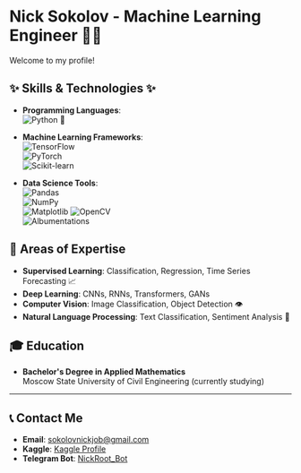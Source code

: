 # Nick Sokolov - Machine Learning Engineer 👨‍💻

Welcome to my profile!

## ✨ Skills & Technologies ✨

- **Programming Languages**:  
  ![Python](https://img.shields.io/badge/Python-3.x-blue?logo=python&logoColor=white) 🐍

- **Machine Learning Frameworks**:  
  ![TensorFlow](https://img.shields.io/badge/TensorFlow-2.7-orange?logo=tensorflow&logoColor=white)  
  ![PyTorch](https://img.shields.io/badge/PyTorch-1.10-red?logo=pytorch&logoColor=white)  
  ![Scikit-learn](https://img.shields.io/badge/Scikit--learn-1.0.2-blue?logo=scikitlearn&logoColor=white)

- **Data Science Tools**:  
  ![Pandas](https://img.shields.io/badge/Pandas-1.3-blue?logo=pandas&logoColor=white)  
  ![NumPy](https://img.shields.io/badge/NumPy-1.21.2-blue?logo=numpy&logoColor=white)  
  ![Matplotlib](https://img.shields.io/badge/Matplotlib-3.4-blue?logo=python&logoColor=white)
  ![OpenCV](https://img.shields.io/badge/OpenCV-4.5.3-green?logo=opencv&logoColor=white)  
  ![Albumentations](https://img.shields.io/badge/Albumentations-1.0.3-yellow?logo=python&logoColor=white)

## 🚀 Areas of Expertise

- **Supervised Learning**: Classification, Regression, Time Series Forecasting 📈
- **Deep Learning**: CNNs, RNNs, Transformers, GANs
- **Computer Vision**: Image Classification, Object Detection 👁️
- **Natural Language Processing**: Text Classification, Sentiment Analysis 🧠

## 🎓 Education
- **Bachelor's Degree in Applied Mathematics**  
  Moscow State University of Civil Engineering (currently studying)

---

## 📞 Contact Me

- **Email**: [sokolovnickjob@gmail.com](mailto:sokolovnickjob@gmail.com)
- **Kaggle**: [Kaggle Profile](https://www.kaggle.com/nickr0ot)
- **Telegram Bot**: [NickRoot_Bot](https://t.me/NickRoot_Bot)

